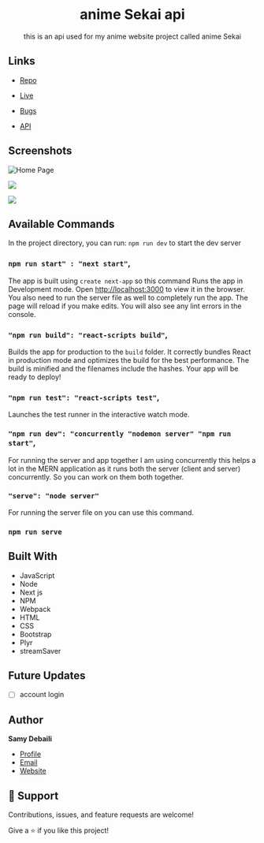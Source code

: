 <h1 align="center">anime Sekai api</h1>

<p align="center">this is an api used for my anime website project called anime Sekai</p>

## Links

- [Repo](https://github.com/samdem-ai/anime-sekai "anime Sekai Repo")

- [Live](<Homepage url> "Live View")

- [Bugs](https://github.com/samdem-ai/anime-sekai-api/issues "the api issues Page")

- [API](https://api-consumet.vercel.app/ "another API i use")

## Screenshots

![Home Page](/screenshots/1.png "Home Page")

![](/screenshots/2.png)

![](/screenshots/3.png)

## Available Commands

In the project directory, you can run: `npm run dev` to start the dev server

### `npm run start" : "next start"`,

The app is built using `create next-app` so this command Runs the app in Development mode. Open [http://localhost:3000](http://localhost:3000) to view it in the browser. You also need to run the server file as well to completely run the app. The page will reload if you make edits.
You will also see any lint errors in the console.

### `"npm run build": "react-scripts build"`,

Builds the app for production to the `build` folder. It correctly bundles React in production mode and optimizes the build for the best performance. The build is minified and the filenames include the hashes. Your app will be ready to deploy!

### `"npm run test": "react-scripts test"`,

Launches the test runner in the interactive watch mode.

### `"npm run dev": "concurrently "nodemon server" "npm run start"`,

For running the server and app together I am using concurrently this helps a lot in the MERN application as it runs both the server (client and server) concurrently. So you can work on them both together.

### `"serve": "node server"`

For running the server file on you can use this command.

### `npm run serve`

## Built With

- JavaScript
- Node
- Next js
- NPM
- Webpack
- HTML
- CSS
- Bootstrap
- Plyr
- streamSaver

## Future Updates

- [ ] account login

## Author

**Samy Debaili**

- [Profile](https://github.com/samdem-ai "Samy Debaili")
- [Email](mailto:debailisamy24@gmail.com?subject=Hi "Hi!")
- [Website](https://samdem-ai.github.io/personalSite "Welcome")

## 🤝 Support

Contributions, issues, and feature requests are welcome!

Give a ⭐️ if you like this project!